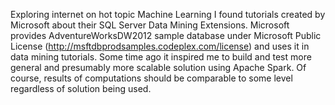 Exploring internet on hot topic Machine Learning I found tutorials created by Microsoft about their SQL Server Data Mining Extensions. 
Microsoft provides AdventureWorksDW2012 sample database under Microsoft Public License (http://msftdbprodsamples.codeplex.com/license) and uses it in data mining tutorials. 
Some time ago it inspired me to build and test more general and presumably more scalable solution using Apache Spark.
Of course, results of computations should be comparable to some level regardless of solution being used.

